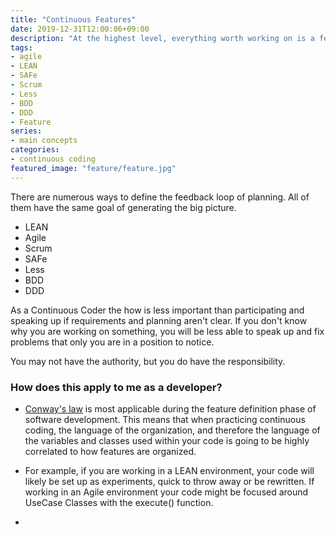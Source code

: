 ```yaml
---
title: "Continuous Features"
date: 2019-12-31T12:00:06+09:00
description: "At the highest level, everything worth working on is a feature. Plan them out, have a goal, determine the customer, define the story."
tags:
- agile
- LEAN
- SAFe
- Scrum
- Less
- BDD
- DDD
- Feature
series:
- main concepts
categories:
- continuous coding
featured_image: "feature/feature.jpg"
---
```


There are numerous ways to define the feedback loop of planning. All of them have the same goal of generating the big picture.

- LEAN
- Agile
- Scrum
- SAFe
- Less
- BDD
- DDD

As a Continuous Coder the how is less important than participating and speaking up if requirements and planning aren't clear.  If you don't know why you are working on something, you will be less able to speak up and fix problems that only you are in a position to notice.

You may not have the authority, but you do have the responsibility. 

### How does this apply to me as a developer?

 - [Conway's law](https://en.wikipedia.org/wiki/Conway%27s_law) is most applicable during the feature definition phase of software development. This means that when practicing continuous coding, the language of the organization, and therefore the language of the variables and classes used within your code is going to be highly correlated to how features are organized.

 - For example, if you are working in a LEAN environment, your code will likely be set up as experiments, quick to throw away or be rewritten. If working in an Agile environment your code might be focused around UseCase Classes with the execute() function.
 -
